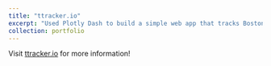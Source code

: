 ```yaml
---
title: "ttracker.io"
excerpt: "Used Plotly Dash to build a simple web app that tracks Boston's rapid transit system in real time. <img src='/images/ttracker.png' width=600px height=auto>"
collection: portfolio
---
```

Visit [ttracker.io](www.ttracker.io)  for more information!